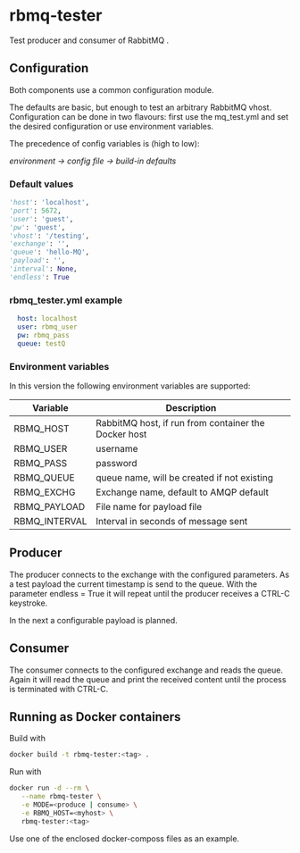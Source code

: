 # rbmq-tester

Test producer and consumer of RabbitMQ .

## Configuration

Both components use a common configuration module.

The defaults are basic, but enough to test an arbitrary RabbitMQ vhost.
Configuration can be done in two flavours: first use the mq_test.yml and set the
desired configuration or use environment variables.

The precedence of config variables is (high to low):

_environment -> config file -> build-in defaults_

### Default values

```python
'host': 'localhost',
'port': 5672,
'user': 'guest',
'pw': 'guest',
'vhost': '/testing',
'exchange': '',
'queue': 'hello-MQ',
'payload': '',
'interval': None,
'endless': True
```

### rbmq_tester.yml example

```yaml
  host: localhost
  user: rbmq_user
  pw: rbmq_pass
  queue: testQ
```

### Environment variables

In this version the following environment variables are supported:

| Variable      | Description                                          |
|---------------|------------------------------------------------------|
| RBMQ_HOST     | RabbitMQ host, if run from container the Docker host |
| RBMQ_USER     | username                                             |
| RBMQ_PASS     | password                                             |
| RBMQ_QUEUE    | queue name, will be created if not existing          |
| RBMQ_EXCHG    | Exchange name, default to AMQP default               |
| RBMQ_PAYLOAD  | File name for payload file                           |
| RBMQ_INTERVAL | Interval in seconds of message sent                  |

## Producer

The producer connects to the exchange with the configured parameters.
As a test payload the current timestamp is send to the queue. With the
parameter endless = True it will repeat until the producer receives a
CTRL-C keystroke.

In the next a configurable payload is planned.

## Consumer

The consumer connects to the configured exchange and reads the queue.
Again it will read the queue and print the received content until the
process is terminated with CTRL-C.

## Running as Docker containers

Build with

```bash
docker build -t rbmq-tester:<tag> .
```

Run with

```bash
docker run -d --rm \
   --name rbmq-tester \
   -e MODE=<produce | consume> \
   -e RBMQ_HOST=<myhost> \
   rbmq-tester:<tag>
```

Use one of the enclosed docker-composs files as an example.

